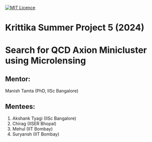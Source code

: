 [![MIT Licence](https://badges.frapsoft.com/os/mit/mit.svg?v=103)](https://opensource.org/licenses/mit-license.php)

# Krittika Summer Project 5 (2024)

# Search for QCD Axion Minicluster using Microlensing

## Mentor: 
Manish Tamta (PhD, IISc Bangalore)

## Mentees:
1) Akshank Tyagi (IISc Bangalore)
2) Chirag (IISER Bhopal)
3) Mehul (IIT Bombay)
4) Suryansh (IIT Bombay)





